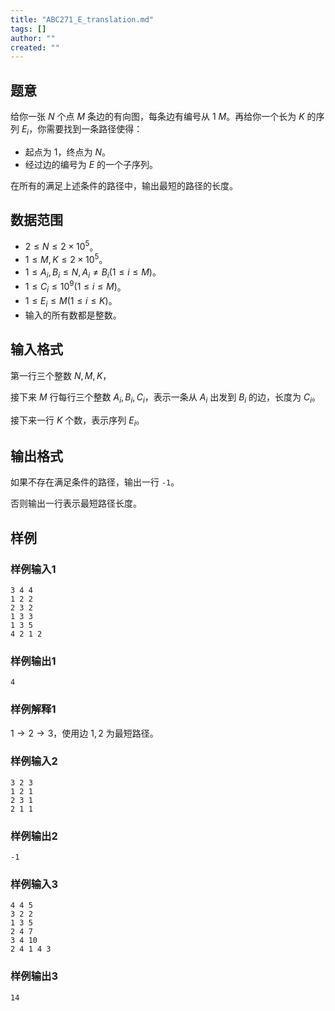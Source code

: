 ```yaml
---
title: "ABC271_E_translation.md"
tags: []
author: ""
created: ""
---
```


## 题意

给你一张 $N$ 个点 $M$ 条边的有向图，每条边有编号从 $1~M$。再给你一个长为 $K$ 的序列 $E_i$，你需要找到一条路径使得：

- 起点为 $1$，终点为 $N$。
- 经过边的编号为 $E$ 的一个子序列。

在所有的满足上述条件的路径中，输出最短的路径的长度。

## 数据范围

- $2\le N\le 2\times 10^5$。
- $1\le M,K\le 2\times 10^5$。
- $1\le A_i,B_i\le N,A_i\neq B_i(1\le i\le M)$。
- $1\le C_i\le 10^9(1\le i\le M)$。
- $1\le E_i\le M(1\le i\le K)$。
- 输入的所有数都是整数。

## 输入格式

第一行三个整数 $N,M,K$，

接下来 $M$ 行每行三个整数 $A_i,B_i,C_i$，表示一条从 $A_i$ 出发到 $B_i$ 的边，长度为 $C_i$。

接下来一行 $K$ 个数，表示序列 $E_i$。

## 输出格式

如果不存在满足条件的路径，输出一行 `-1`。

否则输出一行表示最短路径长度。

## 样例

### 样例输入1

```
3 4 4
1 2 2
2 3 2
1 3 3
1 3 5
4 2 1 2
```

### 样例输出1

```
4
```

### 样例解释1

$1\to 2\to 3$，使用边 $1,2$ 为最短路径。

### 样例输入2

```
3 2 3
1 2 1
2 3 1
2 1 1

```

### 样例输出2

```
-1
```

### 样例输入3

```
4 4 5
3 2 2
1 3 5
2 4 7
3 4 10
2 4 1 4 3
```

### 样例输出3

```
14
```

